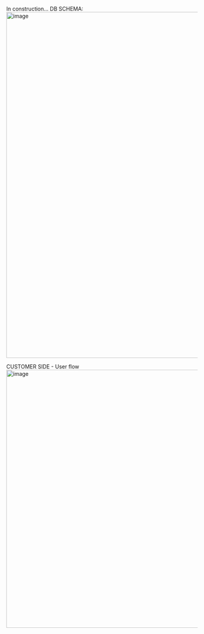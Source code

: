 In construction...
DB SCHEMA:
<img width="909" alt="image" src="https://user-images.githubusercontent.com/104199523/211381480-b996609a-0137-4b25-a235-6dd8c627072a.png">

CUSTOMER SIDE - User flow
<img width="678" alt="image" src="https://user-images.githubusercontent.com/104199523/211549807-97c4e61f-8796-4bc9-a037-bf1e85caf264.png">
